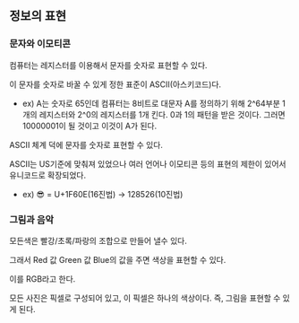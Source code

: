 

## 정보의 표현

### 문자와 이모티콘

컴퓨터는 레지스터를 이용해서 문자를 숫자로 표현할 수 있다.

이 문자를 숫자로 바꿀 수 있게 정한 표준이 ASCII(아스키코드)다.

- ex) A는 숫자로 65인데
컴퓨터는 8비트로 대문자 A를 정의하기 위해 2^64부분 1개의 레지스터와 2^0의 레지스터를 1개 킨다.
0과 1의 패턴을 받은 것이다.
그러면 10000001이 될 것이고 이것이 A가 된다.

ASCII 체계 덕에 문자를 숫자로 표현할 수 있다.

ASCII는 US기준에 맞춰져 있었으나 여러 언어나 이모티콘 등의 표현의 제한이 있어서 유니코드로 확장되었다.

- ex) 😎 = U+1F60E(16진법) -> 128526(10진법)

### 그림과 음악

모든색은 빨강/초록/파랑의 조합으로 만들어 낼수 있다.

그래서 Red 값 Green 값 Blue의 값을 주면 색상을 표현할 수 있다.

이를 RGB라고 한다. 

모든 사진은 픽셀로 구성되어 있고, 이 픽셀은 하나의 색상이다. 즉, 그림을 표현할 수 있게 된다.